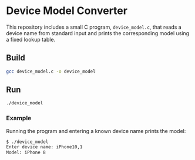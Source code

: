 # Device Model Converter

This repository includes a small C program, `device_model.c`, that reads a device name from standard input and prints the corresponding model using a fixed lookup table.

## Build

```bash
gcc device_model.c -o device_model
```

## Run

```bash
./device_model
```

### Example

Running the program and entering a known device name prints the model:

```bash
$ ./device_model
Enter device name: iPhone10,1
Model: iPhone 8
```
